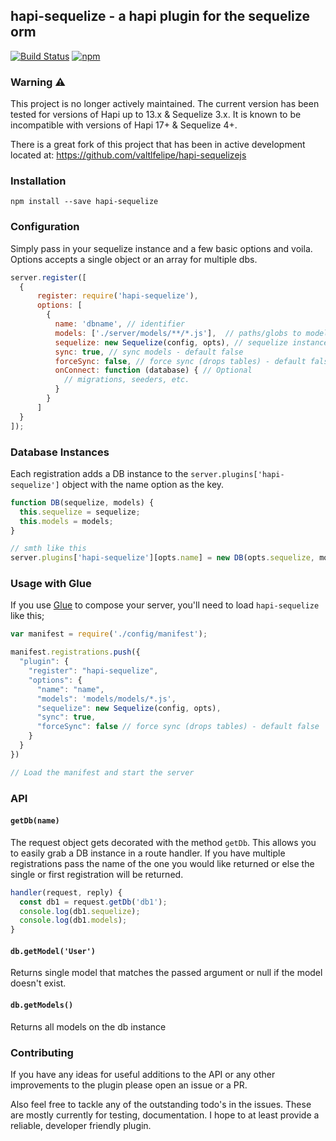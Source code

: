 ## hapi-sequelize - a hapi plugin for the sequelize orm

[![Build Status](https://travis-ci.org/danecando/hapi-sequelize.svg?branch=master)](https://travis-ci.org/danecando/hapi-sequelize)
[![npm](https://img.shields.io/npm/dm/localeval.svg)](https://www.npmjs.com/package/hapi-sequelize)


### Warning :warning:

This project is no longer actively maintained. The current version has been tested for versions of Hapi up to 13.x &
Sequelize 3.x. It is known to be incompatible with versions of Hapi 17+ & Sequelize 4+. 

There is a great fork of this project that has been in active development located at: https://github.com/valtlfelipe/hapi-sequelizejs
 
### Installation

`npm install --save hapi-sequelize`

### Configuration

Simply pass in your sequelize instance and a few basic options and voila. Options accepts a single object
 or an array for multiple dbs.

```javascript
server.register([
  {
      register: require('hapi-sequelize'),
      options: [ 
        {
          name: 'dbname', // identifier
          models: ['./server/models/**/*.js'],  // paths/globs to model files
          sequelize: new Sequelize(config, opts), // sequelize instance
          sync: true, // sync models - default false
          forceSync: false, // force sync (drops tables) - default false
          onConnect: function (database) { // Optional
            // migrations, seeders, etc.
          }
        }
      ]
  }
]);
```

### Database Instances

Each registration adds a DB instance to the `server.plugins['hapi-sequelize']` object with the
name option as the key.

```javascript
function DB(sequelize, models) {
  this.sequelize = sequelize;
  this.models = models;
} 

// smth like this
server.plugins['hapi-sequelize'][opts.name] = new DB(opts.sequelize, models);
```

### Usage with Glue

If you use [Glue](https://github.com/hapijs/glue) to compose your server, you'll need to load ``hapi-sequelize`` like this;

```javascript
var manifest = require('./config/manifest');

manifest.registrations.push({
  "plugin": {
    "register": "hapi-sequelize",
    "options": {
      "name": "name",
      "models": 'models/models/*.js',
      "sequelize": new Sequelize(config, opts),
      "sync": true,
      "forceSync": false // force sync (drops tables) - default false
    }
  }
})

// Load the manifest and start the server
```

### API

#### `getDb(name)`

The request object gets decorated with the method `getDb`. This allows you to easily grab a
DB instance in a route handler. If you have multiple registrations pass the name of the one
you would like returned or else the single or first registration will be returned.

```javascript
handler(request, reply) {
  const db1 = request.getDb('db1');
  console.log(db1.sequelize);
  console.log(db1.models);
}
```

#### `db.getModel('User')`

Returns single model that matches the passed argument or null if the model doesn't exist.

#### `db.getModels()`

Returns all models on the db instance

### Contributing 
 If you have any ideas for useful additions to the API or any other improvements to the plugin
 please open an issue or a PR. 
 
 Also feel free to tackle any of the outstanding todo's in the issues. These are mostly currently
 for testing, documentation. I hope to at least provide a reliable, developer friendly plugin.
